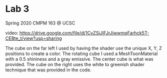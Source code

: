 # Lab 3
Spring 2020 CMPM 163 @ UCSC

video: https://drive.google.com/file/d/1CvZSiJlFJrJjwwmqFarhck5T-CEBte_t/view?usp=sharing

The cube on the far left I used by having the shader use the unique X, Y, Z positions to create a color. The rotating cube I used a MeshToonMaterial with a 0.5 shininess and a gray emissive.
The center cube is what was provided. The cube on the right uses the white to greenish shader technique that was provided in the code.
